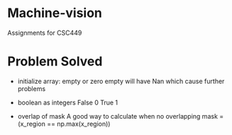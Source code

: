 # Machine-vision
Assignments for CSC449

# Problem Solved
- initialize array: empty or zero
  empty will have Nan which cause further problems
 
- boolean as integers
  False 0
  True 1
 
 - overlap of mask
   A good way to calculate when no overlapping
   mask = (x_region == np.max(x_region))
  
